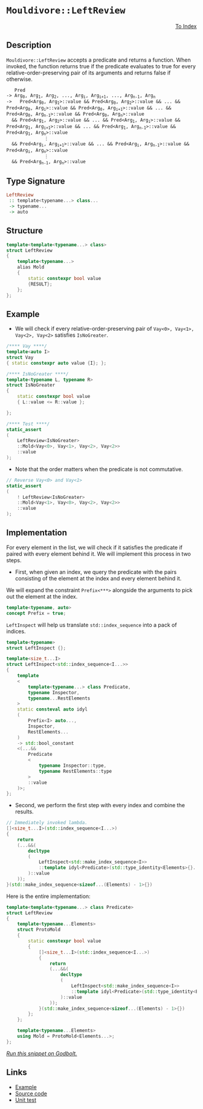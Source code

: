 <!-- Copyright 2024 Feng Mofan
SPDX-License-Identifier: Apache-2.0 -->

# `Mouldivore::LeftReview`

<p style='text-align: right;'><a href="../../../facilities/metafunctions.md#mouldivore-left-review">To Index</a></p>

## Description

`Mouldivore::LeftReview` accepts a predicate and returns a function. When invoked, the function returns true if the predicate evaluates to true for every relative-order-preserving pair of its arguments and returns false if otherwise.

<pre><code>   Pred
-> Arg<sub>0</sub>, Arg<sub>1</sub>, Arg<sub>2</sub>, ..., Arg<sub>i</sub>, Arg<sub>i+1</sub>, ..., Arg<sub>n-1</sub>, Arg<sub>n</sub>
->   Pred&lt;Arg<sub>0</sub>, Arg<sub>1</sub>&gt;::value && Pred&lt;Arg<sub>0</sub>, Arg<sub>2</sub>&gt;::value && ... && Pred&lt;Arg<sub>0</sub>, Arg<sub>i</sub>&gt;::value && Pred&lt;Arg<sub>0</sub>, Arg<sub>i+1</sub>&gt;::value && ... && Pred&lt;Arg<sub>0</sub>, Arg<sub>n-1</sub>&gt;::value && Pred&lt;Arg<sub>0</sub>, Arg<sub>n</sub>&gt;::value
  && Pred&lt;Arg<sub>1</sub>, Arg<sub>2</sub>&gt;::value && ... && Pred&lt;Arg<sub>1</sub>, Arg<sub>i</sub>&gt;::value && Pred&lt;Arg<sub>1</sub>, Arg<sub>i+1</sub>&gt;::value && ... && Pred&lt;Arg<sub>1</sub>, Arg<sub>n-1</sub>&gt;::value && Pred&lt;Arg<sub>1</sub>, Arg<sub>n</sub>&gt;::value
              &vellip;
  && Pred&lt;Arg<sub>i</sub>, Arg<sub>i+1</sub>&gt;::value && ... && Pred&lt;Arg<sub>i</sub>, Arg<sub>n-1</sub>&gt;::value && Pred&lt;Arg<sub>i</sub>, Arg<sub>n</sub>&gt;::value
              &vellip;
  && Pred&lt;Arg<sub>n-1</sub>, Arg<sub>n</sub>&gt;::value</code></pre>

## Type Signature

```Haskell
LeftReview
 :: template<typename...> class...
 -> typename...
 -> auto
```

## Structure

```C++
template<template<typename...> class>
struct LeftReview
{
    template<typename...>
    alias Mold
    {
        static constexpr bool value
        {RESULT};
    };
};
```

## Example

- We will check if every relative-order-preserving pair of `Vay<0>, Vay<1>, Vay<2>, Vay<2>` satisfies `IsNoGreater`.

```C++
/**** Vay ****/
template<auto I>
struct Vay
{ static constexpr auto value {I}; };

/**** IsNoGreater ****/
template<typename L, typename R>
struct IsNoGreater
{
    static constexpr bool value
    { L::value <= R::value };

};

/**** Test ****/
static_assert
(
    LeftReview<IsNoGreater>
    ::Mold<Vay<0>, Vay<1>, Vay<2>, Vay<2>>
    ::value
);
```

- Note that the order matters when the predicate is not commutative.

```C++
// Reverse Vay<0> and Vay<1>
static_assert
(
    ! LeftReview<IsNoGreater>
    ::Mold<Vay<1>, Vay<0>, Vay<2>, Vay<2>>
    ::value
);
```

## Implementation

For every element in the list, we will check if it satisfies the predicate if paired with every element behind it.
We will implement this process in two steps.

- First, when given an index, we query the predicate with the pairs consisting of the element at the index and every element behind it.

We will expand the constraint `Prefix<***>` alongside the arguments to pick out the element at the index.

```C++
template<typename, auto>
concept Prefix = true;
```

`LeftInspect` will help us translate `std::index_sequence` into a pack of indices.

```C++
template<typename>
struct LeftInspect {};

template<size_t...I>
struct LeftInspect<std::index_sequence<I...>> 
{
    template
    <
        template<typename...> class Predicate,
        typename Inspector,
        typename...RestElements
    >
    static consteval auto idyl
    (
        Prefix<I> auto...,
        Inspector,
        RestElements...
    )
    -> std::bool_constant
    <(...&&
        Predicate
        <
            typename Inspector::type,
            typename RestElements::type
        >
        ::value
    )>;
};
```

- Second, we perform the first step with every index and combine the results.

```C++
// Immediately invoked lambda.
[]<size_t...I>(std::index_sequence<I...>)
{
    return
    (...&&(
        decltype
        (
            LeftInspect<std::make_index_sequence<I>>
            ::template idyl<Predicate>(std::type_identity<Elements>{}...)
        )::value
    ));
}(std::make_index_sequence<sizeof...(Elements) - 1>{})
```

Here is the entire implementation:

```C++
template<template<typename...> class Predicate>
struct LeftReview
{
    template<typename...Elements>
    struct ProtoMold
    {
        static constexpr bool value
        {
            []<size_t...I>(std::index_sequence<I...>)
            {
                return
                (...&&(
                    decltype
                    (
                        LeftInspect<std::make_index_sequence<I>>
                        ::template idyl<Predicate>(std::type_identity<Elements>{}...)
                    )::value
                ));
            }(std::make_index_sequence<sizeof...(Elements) - 1>{})
        }; 
    };

    template<typename...Elements>
    using Mold = ProtoMold<Elements...>;
};
```

[*Run this snippet on Godbolt.*](https://godbolt.org/#z:OYLghAFBqd5QCxAYwPYBMCmBRdBLAF1QCcAaPECAMzwBtMA7AQwFtMQByARg9KtQYEAysib0QXACx8BBAKoBnTAAUAHpwAMvAFYTStJg1DIApACYAQuYukl9ZATwDKjdAGFUtAK4sGIAMykrgAyeAyYAHI%2BAEaYxBJcZqQADqgKhE4MHt6%2BASlpGQKh4VEssfFcibaY9o4CQgRMxATZPn6BdpgOmQ1NBMWRMXEJSQqNza25HeP9YYNlw5VmAJS2qF7EyOwcAPQAVAeHR8cnezsmGgCC%2B4cA1AAimMmujMh4mAq3R%2BdXN6f/xx%2BlwuwLM/jCyG8WFuJn8bi8jlohAAnrDsCDzOCGJCvNDYW5kGN0FgqGiMb8jrdlMRMDRVF9DkCCJgWMkDMz8QRkc9mGxSLcmAjUGSrmhsU8CFSaXSYf57rcCMQvJhYVYriC/gCtQcgZrbgBJVn0NiCJh1BgMnUa7U2s7k66U4K0gj6hgKZ4OS12q7Mo1mlVwrk81gB9FXMZKz1Oqgut0eyUmADsVkT91V9t9bP9%2BPSAC9MAB9AgAOlL%2BpFlwjXijztd7q6BBzBHQIBAYSwqgLSgAjsrxfj9aXi2T/NgYerkyDbtOFSysxyrjPZW4p0uZ5n2QG3EHGCGh2jbpCmApPtTMPhRMzSKu1wrubu2Aa4w2SNfF7e78G2EOAEofAjYMajAEAoN6ymGlxLmMZp4Mgh4CGMmAAG5iAKQq3Hg6DIrQYEQGBS5nnSA4HoKRBDm%2BkEfnW8avvhM5/mMgEssBCj7u%2B07LGBAC0B5Eq20SoJ4BZitBghgfiED7mYABs5iyexa5nhe2YKUu%2BJ0beO68pgT71g4JCtjuFEfmuWkhrcDEAUBggKIZ94aeBDmtih3gqgpnGjumE5pv4arAhSdzRgQf5Ie8ADuXpMnOm6ctF2aBve2n7qOh4GCeUrnrB8UQVWNYxiF4UYpOCkbvF26JXupZMSaIEVlBirVpK1KoEQACynjoOJxWUbe0GOHBInMqoyTELcAmeLcLnKg5SZ%2BSZakAKxWAtPluHmhYlmWaIQHxbYMB2XaYL2rxboOpZopxqkfrNDkmTSBAbAwt0fpJ50yXJeFXfNa5YJCO7Pd9n09d9INBdRDZNi2IAsEwADWhbtpgnY9n2WzEZ5nlfSDt6GXFzIYVhOFwkpWUcqOO3NnZzwFphwEovi1UsWSk6pkOl3A9jS7LM5YjTVjJnLB5c0g0m9wU1DMPwzT%2B1I4dx39nC62oFQQ4QIzNnLLcXG3FwzMpvc7MmaLqrjsDxu%2BfaS6lWT5VfpgQ7q7VmPA146RGLc7W0Ogsrys1bUdQz1kgcl6IW95Xn%2BQ6toArqlIAGJ4MQYy3NgqisGyOnfNa0f/ECGJghCUI6Zy95FsQTCEKBzvZwctwAGpMMikUgtbW6kagBoVrlkoN6iE4WLcfWwfBbpDSNaFEJNvPF8m5apib5t%2BTXewGgoESoAA4jS/qjVnPp41uZmPsE/JHzpP5dw1nr6mvm/b8yxBFcL05DwNCFj6N420FPrldQPwQ81csuWE8ofyAOVDCeeYdI6L3tHqAAKv%2BZu4ZGj9QLMeJQzQQRAyXEFAqmAwoDlvlvTAO86ozlbJ7TqcJe74g0GifktC4S61HIwxu%2BIzAMPruwuEnCMYQSXOAtylwhZwJzjHZetwhBdAEN7VO6d6DIKjuIk4ecAq10QcnPe1wdgWWQnEJQ3DURwnoSlQw3smFuBYTlVBsF0EnjiI2K4OCZxgDALcPByFCpwhvuvEhZDnaCJAFQ/EljrFsOMW4Ux2AIkcK4ZYvhocBEUJAFNYRQsOCrFoJwBavA/AcC0KQVAnAVyWGsIPdYmxi5gh4KQAgmhMmrFhiABakhiwaAABxmDMAATh6VwBanSOlcETImaQ2SOCSF4CwCQGgNCkHyYU4pHBeC2XmfUgpmTSBwFgDARAIB1gEGSAicglA0CsjoHECIIZOCqA6dJLi0lJC3GAMgOCUhixmF4JlIgxBMJ6H4IIEQYh2BSBkIIRQKh1CbNILoLgpAwrl2SJwHgWScl5IaUUzgAB5BExzJTK1uHch5TyXlvJ1m0swtwIAeAufQUamIuDLF4BsrQqwIBIHOckS5ZAKAQC5TykAwApBJBoLQB%2BtkIDRExdEMITRkQot4LK5gxBkTYuiNoBsirSDnJqtihgtAFUwqwNELwwA3BiFoLZbgvAsAwyMOIY1icGx4CQh8TFSMugIm2LUsIzIJmFKRNEcuqqPBYExYqPAMybWkDdcQASShHj2uAEiIwDTVhUAMMABQddwrYp5NqwFwhRDiDBUWyFahMVwv0IYYw1hrD6DwNEWykBVioGSOaa1XEiQgNMGUywZgllxr%2BVgFtEBVidG6M4CArhJh%2BHhSEOYpRyh6FSOkc0c7V0FHNAMZdixqi1B6DMTd8LJ3ml6M0XdQwKi2GPZ4NoehoKXqXdeiQE7KlbDffodFCzMXLKJfcx5zzXnvMpdS3AhASAwhqcyup6bVgIFIVgeI47SDNMkP4YsPT/BjI0JIMwkhpJzIWtJHp37JnTICFwYs0kuDSQ6T04Z0lWkDOw9JX9MLlmrJAOs9N2y9kcoOXik5fKBX0uuWwTgTQWBIUTFxJgqVa06x6cWajhSfkkH%2BfCotwLS3SHLUoStMLdBJERUwZFNq0UcFyRxpZOLhMEqoABklzyjzuy4CptT1LaXcvpdB/wKwWV8cE2JuIpz%2BWoDpcMNzwr%2BnzLFRKyg0qYXKvldq1Lqr1WaocNq3VwF9WGsxSas1FraBWu1Xa2tjrCn4BpN0N11r1OqC9cybVfqaiYqDSG5EYbtiFMjdG2pcaE2YCTVVsIoBNkZqzTmvNBaY06ZLaC/TsgK3QsKSZmtaa%2B1WEsI25t8A20dsyF2ntcodvWEHbwVAw7aZjonTUF107Z33tyAu/aV6Fg3rXYULIr3535HXZkT7K7T2PanQwC9LR/uPvB%2BemYIP91PuhzkAHyPEcVHfRsT9TLyM2cWddzgzmgOKfc559p4H8C/P80yoLU2ENIeGKhiZUzSAzP8CpvDiYFo9NGf4fDhHJDwoJ1ilZtgeNwam/x%2BAgnDn4vC6F4gEntjSdJSwBQSE4JIQ88WTcYxvlU80y2bTshdPLfBfIQz62dB5DMxZ1FeOMWcfs0chEtxCWqDVxrrXOu9eShpZF3zcR/P%2BFg6yrZIXA88oV1H%2BlqTkDJGSAWbXPSCx%2B4LJ7/TdBEtSplXK1V6X89qo1VqmNeXBAFaNTVzAprzWWutbUyrDq%2Bu2udfV91MLPXIG9W1wQHWYVdflb1iNfzBu8GG2kUbLJxtpql5mpg2bc0EPzYwQtpulsSBWxCq3Va8gGG2/WvbQb7tFOOwhTgOw%2BIXYHUOuII73WtoPU9vwM79onqCB9l9X2t1A4EO/n7O6X%2BoOT%2BEOUO7%2BZ6R6fQGOj6d6qOMBUBQBiwWOVSX6Ey%2BOf6ROmetw6umuk0vu/oycashuDKMGdObKDOTAyGlAVmrOMyvSxY/g/gC0gyQucyjBiY9GtmhOYuayku5BaGIAkgC0WGIyiYcyHSkg/SXAXSMk5G/gTudmYu4egs5GXyXBouZBjSsaBimQghQAA%3D%3D)

## Links

- [Example](../../../code/facilities/metafunctions/mouldivore/left_review/implementation.hpp)
- [Source code](../../../../conceptrodon/descend/mouldivore/left_review.hpp)
- [Unit test](../../../../tests/unit/metafunctions/mouldivore/left_review.test.hpp)
